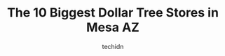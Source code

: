 ---
layout: ampstory
image: https://i0.wp.com/www.depkes.org/wp-content/uploads/2023/06/dollar-tree-0-in-mesa-az-1685967189.jpeg?resize=640,853
author: techidn
featured: false
description: Discover the impressive array of Dollar Tree options in Mesa AZ, where you can find 10 of the largest Dollar Tree establishments in the area. From renowned classics to hidden gems, Mesa AZ o
title: The 10 Biggest Dollar Tree Stores in Mesa AZ
cover:
   title: The 10 Biggest Dollar Tree Stores in Mesa AZ
   subtitle: Rickpate
   background: https://www.depkes.org/wp-content/uploads/2023/06/dollar-tree-0-in-mesa-az-1685967189.jpeg

pages: 
 - layout: thirds
   top: <h1>#1 Dollar Tree</h1>
   bottom: "<p>Of course the prices are low. Yall already know this. But the items compared to others are most of the time low in quality. But not all the time. You can find some thing</p>"
   background: https://www.depkes.org/wp-content/uploads/2023/06/dollar-tree-1-in-mesa-az-1685967190.jpeg
   backgroundblur: true
 - layout: thirds
   top: <h1>#2 Dollar Tree</h1>
   bottom: "<p>10708 E Southern Ave, Mesa, AZ 85209, United States</p>"
   background: https://www.depkes.org/wp-content/uploads/2023/06/dollar-tree-2-in-mesa-az-1685967190.jpeg
   cta:
      link: https://www.depkes.org/blog/the-10-biggest-dollar-tree-stores-in-mesa-az/
      text: The 10 Biggest Dollar Tree Stores in Mesa AZ
 - layout: thirds
   top: <h1>#3 Dollar Tree</h1>
   bottom: "<p>1110 W Southern Ave #16, Mesa, AZ 85210, United States</p>"
   background: https://www.depkes.org/wp-content/uploads/2023/06/dollar-tree-3-in-mesa-az-1685967191.jpeg
   cta:
      link: https://www.depkes.org/blog/the-10-biggest-dollar-tree-stores-in-mesa-az/
      text: The 10 Biggest Dollar Tree Stores in Mesa AZ
 - layout: thirds
   top: <h1>#4 Dollar Tree</h1>
   bottom: "<p>2714 E University Dr, Mesa, AZ 85213, United States</p>"
   background: https://images.unsplash.com/photo-1608411404720-c8f0417bcdba?ixlib=rb-4.0.3&ixid=MnwxMjA3fDB8MHxwaG90by1wYWdlfHx8fGVufDB8fHx8&auto=format&fit=crop&w=640&h=853&q=80
   cta:
      link: https://www.depkes.org/blog/the-10-biggest-dollar-tree-stores-in-mesa-az/
      text: The 10 Biggest Dollar Tree Stores in Mesa AZ
 - layout: thirds
   top: <h1>#5 Dollar Tree</h1>
   bottom: "<p>1260 S Gilbert Rd #416, Mesa, AZ 85204, United States</p>"
   background: https://images.unsplash.com/photo-1522441815192-d9f04eb0615c?ixlib=rb-4.0.3&ixid=MnwxMjA3fDB8MHxwaG90by1wYWdlfHx8fGVufDB8fHx8&auto=format&fit=crop&w=640&h=853&q=80
   cta:
      link: https://www.depkes.org/blog/the-10-biggest-dollar-tree-stores-in-mesa-az/
      text: The 10 Biggest Dollar Tree Stores in Mesa AZ
 - layout: thirds
   top: <h1>#6 Dollar Tree</h1>
   bottom: "<p>9124 E Apache Trail Ste 9, Mesa, AZ 85207, United States</p>"
   background: https://images.unsplash.com/photo-1527067829737-402993088e6b?ixlib=rb-4.0.3&ixid=MnwxMjA3fDB8MHxwaG90by1wYWdlfHx8fGVufDB8fHx8&auto=format&fit=crop&w=640&h=853&q=80
   cta:
      link: https://www.depkes.org/blog/the-10-biggest-dollar-tree-stores-in-mesa-az/
      text: The 10 Biggest Dollar Tree Stores in Mesa AZ
 - layout: thirds
   top: <h1>#7 Dollar Tree</h1>
   bottom: "<p>63 N Greenfield Rd Ste 101, Mesa, AZ 85205, United States</p>"
   background: https://images.unsplash.com/photo-1632260260864-caf7fde5ec36?ixlib=rb-4.0.3&ixid=MnwxMjA3fDB8MHxwaG90by1wYWdlfHx8fGVufDB8fHx8&auto=format&fit=crop&w=640&h=853&q=80
   cta:
      link: https://www.depkes.org/blog/the-10-biggest-dollar-tree-stores-in-mesa-az/
      text: The 10 Biggest Dollar Tree Stores in Mesa AZ
 - layout: thirds
   middle: Continue reading...
   background: https://images.unsplash.com/photo-1574169208507-84376144848b?ixlib=rb-4.0.3&ixid=MnwxMjA3fDB8MHxwaG90by1wYWdlfHx8fGVufDB8fHx8&auto=format&fit=crop&w=640&h=853&q=80
   cta:
      link: https://www.depkes.org/blog/the-10-biggest-dollar-tree-stores-in-mesa-az/
      text: The 10 Biggest Dollar Tree Stores in Mesa AZ
      
---